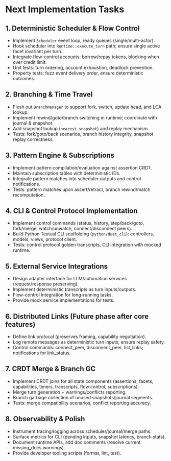 # Next Implementation Tasks

## 1. Deterministic Scheduler & Flow Control
- Implement `Scheduler` event loop, ready queues (single/multi-actor).
- Hook scheduler into `Runtime::execute_turn` path; ensure single active facet invariant per turn.
- Integrate flow-control accounts: borrow/repay tokens, blocking when over credit limit.
- Unit tests: turn ordering, account exhaustion, deadlock prevention.
- Property tests: fuzz event delivery order, ensure deterministic outcomes.

## 2. Branching & Time Travel
- Flesh out `BranchManager` to support fork, switch, update head, and LCA lookup.
- Implement rewind/goto/branch switching in runtime; coordinate with journal & snapshot.
- Add snapshot lookup (`nearest_snapshot`) and replay mechanism.
- Tests: fork/goto/back scenarios, branch history integrity, snapshot replay correctness.

## 3. Pattern Engine & Subscriptions
- Implement pattern compilation/evaluation against assertion CRDT.
- Maintain subscription tables with deterministic IDs.
- Integrate pattern matches into scheduler outputs and control notifications.
- Tests: pattern matches upon assert/retract, branch rewind/match recomputation.

## 4. CLI & Control Protocol Implementation
- Implement control commands (status, history, step/back/goto, fork/merge, watch/unwatch, connect/disconnect peers).
- Build Python Textual CLI scaffolding (`python/duet_cli`): controllers, models, views, protocol client.
- Tests: control protocol golden transcripts, CLI integration with mocked runtime.

## 5. External Service Integrations
- Design adapter interface for LLM/automation services (request/response preserving).
- Implement deterministic transcripts as turn inputs/outputs.
- Flow-control integration for long-running tasks.
- Provide mock service implementations for tests.

## 6. Distributed Links (Future phase after core features)
- Define link protocol (preserves framing, capability negotiation).
- Log remote messages as deterministic turn inputs; ensure replay safety.
- Control commands: connect_peer, disconnect_peer, list_links; notifications for link_status.

## 7. CRDT Merge & Branch GC
- Implement CRDT joins for all state components (assertions, facets, capabilities, timers, transcripts, flow control, subscriptions).
- Merge turn generation + warnings/conflicts reporting.
- Branch garbage collection of unused snapshots/journal segments.
- Tests: merge compatibility scenarios, conflict reporting accuracy.

## 8. Observability & Polish
- Instrument tracing/logging across scheduler/journal/merge paths.
- Surface metrics for CLI (pending inputs, snapshot latency, branch stats).
- Document runtime APIs, add doc comments (resolve current missing_docs warnings).
- Provide developer tooling scripts (format, lint, test). 

